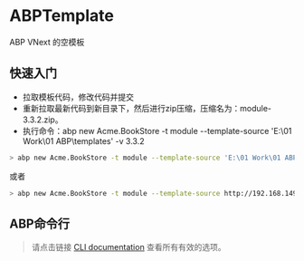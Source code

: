 # ABPTemplate
ABP VNext 的空模板

## 快速入门

- 拉取模板代码，修改代码并提交
- 重新拉取最新代码到新目录下，然后进行zip压缩，压缩名为：module-3.3.2.zip。
- 执行命令：abp new Acme.BookStore -t module --template-source 'E:\01 Work\01 ABP\templates' -v 3.3.2

````bash
> abp new Acme.BookStore -t module --template-source 'E:\01 Work\01 ABP\templates' -v 3.3.2
````
或者
````bash
> abp new Acme.BookStore -t module --template-source http://192.168.149.72:8900/baison/module-3.3.2.zip -v 3.3.2 --skip-cli-version-check
````

## ABP命令行
> 请点击链接 [CLI documentation](https://docs.abp.io/en/abp/latest/CLI) 查看所有有效的选项。
